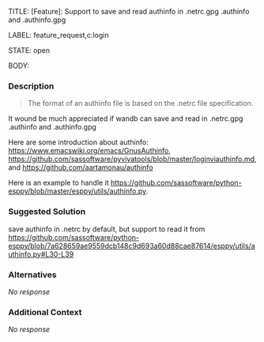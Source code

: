 TITLE:
[Feature]: Support to save and read authinfo in .netrc.gpg .authinfo and .authinfo.gpg

LABEL:
feature_request,c:login

STATE:
open

BODY:
### Description

> The format of an authinfo file is based on the .netrc file specification.

It wound be much appreciated if wandb can save and read in .netrc.gpg .authinfo and .authinfo.gpg

Here are some introduction about authinfo: https://www.emacswiki.org/emacs/GnusAuthinfo, https://github.com/sassoftware/pyviyatools/blob/master/loginviauthinfo.md, and https://github.com/aartamonau/authinfo

Here is an example to handle it https://github.com/sassoftware/python-esppy/blob/master/esppy/utils/authinfo.py.



### Suggested Solution

save authinfo in .netrc by default, but support to read it from https://github.com/sassoftware/python-esppy/blob/7a628659ae9559dcb148c9d693a60d88cae87614/esppy/utils/authinfo.py#L30-L39

### Alternatives

_No response_

### Additional Context

_No response_

